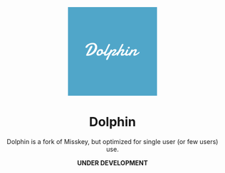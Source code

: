 <p align="center"><img src="./assets/dolphin.svg" alt="Dolphin" height="200"></p>

<div>
<h1 align="center">Dolphin</h1>
<p align="center">Dolphin is a fork of Misskey, but optimized for single user (or few users) use.</p>
<p align="center"><strong>UNDER DEVELOPMENT</strong></p>
</div>
